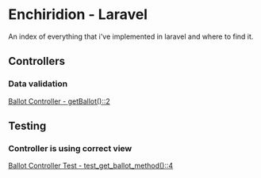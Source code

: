 # Enchiridion - Laravel
An index of everything that i've implemented in laravel and where to find it.

## Controllers

### Data validation
[Ballot Controller - getBallot()::2](app/Http/Controllers/BallotController.php)

## Testing

### Controller is using correct view
[Ballot Controller Test - test_get_ballot_method()::4](tests/Unit/BallotControllerTest.php)